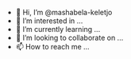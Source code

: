 - 👋 Hi, I’m @mashabela-keletjo
- 👀 I’m interested in ...
- 🌱 I’m currently learning ...
- 💞️ I’m looking to collaborate on ...
- 📫 How to reach me ...

<!---
mashabela-keletjo/mashabela-keletjo is a ✨ special ✨ repository because its `README.md` (this file) appears on your GitHub profile.
You can click the Preview link to take a look at your changes.
--->
